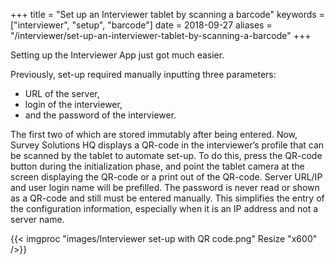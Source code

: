 ﻿+++
title = "Set up an Interviewer tablet by scanning a barcode"
keywords = ["interviewer", "setup", "barcode"]
date = 2018-09-27
aliases = "/interviewer/set-up-an-interviewer-tablet-by-scanning-a-barcode"
+++

Setting up the Interviewer App just got much easier. 

Previously, set-up required manually inputting three parameters: 

*   URL of the server, 
*   login of the interviewer, 
*   and the password of the interviewer.

The first two of which are stored immutably after being entered. Now, Survey Solutions HQ displays a QR-code in the interviewer’s profile that can be scanned by the tablet to automate set-up. To do this, press the QR-code button during the initialization phase, and point the tablet camera at the screen displaying the QR-code or a print out of the QR-code. Server URL/IP and user login name will be prefilled. The password is never read or shown as a QR-code and still must be entered manually. This simplifies the entry of the configuration information, especially when it is an IP address and not a server name. 

{{< imgproc "images/Interviewer set-up with QR code.png" Resize "x600" />}}